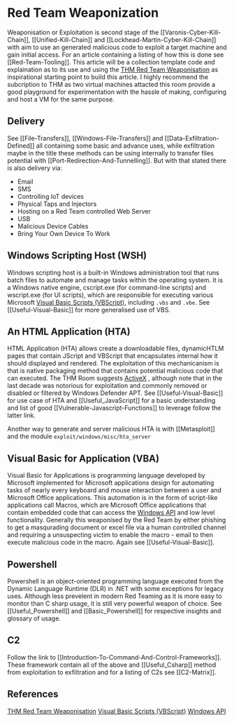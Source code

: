# Red Team Weaponization


Weaponisation or Exploitation  is second stage of the [[Varonis-Cyber-Kill-Chain]], [[Unified-Kill-Chain]] and [[Lockhead-Martin-Cyber-Kill-Chain]] with aim to use an generated malicious code to exploit a target machine and gain initial access. For an article containing a listing of how this is done see [[Red-Team-Tooling]]. This article will be a collection template code and explaination as to its use and using the [THM Red Team Weaponisation](https://tryhackme.com/room/weaponization) as inspirational starting point to build this article. I highly recommend the subcription to THM as two virtual machines attacted this room provide a good playground for experimentation with the hassle of making, configuring and host a VM for the same purpose.  

## Delivery

See [[File-Transfers]], [[Windows-File-Transfers]] and [[Data-Exfiltration-Defined]] all containing some basic and advance uses, while exfiltration maybe in the title these methods can be using internally to transfer files potential with [[Port-Redirection-And-Tunnelling]]. But with that stated there is also delivery via:
- Email
- SMS
- Controlling IoT devices
- Physical Taps and Injectors
- Hosting on a Red Team controlled Web Server
- USB
- Malicious Device Cables
- Bring Your Own Device To Work 

## Windows Scripting Host (WSH)

Windows scripting host is a built-in Windows administration tool that runs batch files to automate and manage tasks within the operating system. It is a Windows native engine, cscript.exe (for command-line scripts) and wscript.exe (for UI scripts), which are responsible for executing various Microsoft [Visual Basic Scripts (VBScript)](https://en.wikipedia.org/wiki/VBScript), including `.vbs` and `.vbe`. See [[Useful-Visual-Basic]] for more generalised use of VBS.

## An HTML Application (HTA)

HTML Application (HTA) allows create a downloadable files,  dynamicHTLM pages that contain JScript and VBScript that encapsulates internal how it should displayed and rendered. The exploitation of this mechanicanism is that is native packaging method that contains potential malicious code that can executed.  The THM Room suggests [ActiveX](https://en.wikipedia.org/wiki/ActiveX) , although note that in the last decade was notorious for exploitation and commonly removed or disabled or filtered by Windows Defender APT. See [[Useful-Visual-Basic]] for use case of HTA and [[Useful_JavaScript]] for a basic understanding and list of good [[Vulnerable-Javascript-Functions]] to leverage follow the latter link.

Another way to generate and server malicious HTA is with [[Metasploit]] and the module `exploit/windows/misc/hta_server`

## Visual Basic for Application (VBA)

Visual Basic for Applications is programming language developed by Microsoft implemented for Microsoft applications design for automating tasks of nearly every keyboard and mouse interaction between a user and Microsoft Office applications. This automation is in the form of script-like applications call Macros, which are Microsoft Office applications that contain embedded code that can access the [Windows API](https://en.wikipedia.org/wiki/Windows_API) and low level functionality. Generally this weaponised by the Red Team by either phishing to get a masqurading document or excel file via a human controlled channel and requiring a unsuspecting victim to enable the macro - email to then execute malicious code in the macro. Again see [[Useful-Visual-Basic]].

## Powershell

Powershell is an object-oriented programming language executed from the Dynamic Language Runtime (DLR) in .NET with some exceptions for legacy uses. Although less prevelent in modern Red Teaming as it is more easy to monitor than C sharp usage, it is still very powerful weapon of choice. See [[Useful_Powershell]] and [[Basic_Powershell]] for respective insights and glossary of usage.

## C2

Follow the link to [[Introduction-To-Command-And-Control-Frameworks]]. These framework contain all of the above and [[Useful_Csharp]] method from exploitation to exfiltration and for a listing of C2s see [[C2-Matrix]].


## References
[THM Red Team Weaponisation](https://tryhackme.com/room/weaponization)
[Visual Basic Scripts (VBScript)](https://en.wikipedia.org/wiki/VBScript)
[Windows API](https://en.wikipedia.org/wiki/Windows_API)